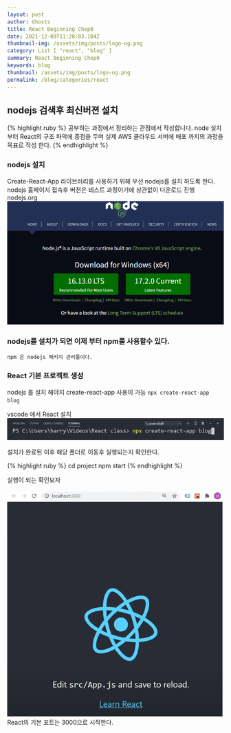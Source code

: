 ```yaml
---
layout: post
author: Ghosts
title: React Beginning Chep0
date: 2021-12-09T11:28:03.104Z
thumbnail-img: /assets/img/posts/logo-og.png
category: List [ "react", "blog" ]
summary: React Beginning Chep0
keywords: blog
thumbnail: /assets/img/posts/logo-og.png
permalink: /blog/categories/react
---
```

## nodejs 검색후 최신버젼 설치

{% highlight ruby %}
공부하는 과정에서 정리하는 관점에서 작성합니다. 
node 설치 부터 React의 구조 파악에 중점을 두며 
실제 AWS 클라우드 서버에 배포 까지의 과정을 목표로 작성 한다. 
{% endhighlight %}

### nodejs 설치

Create-React-App 라이브러리를 사용하기 위해 우선 nodejs를 설치 하도록 한다. 
nodejs 홈페이지 접속후 버젼은 테스트 과정이기에 상관없이 다운로드 진행
 nodejs.org
  ![react](/assets/img/posts/reactsetting.png)

### nodejs를 설치가 되면 이제 부터 npm를 사용할수 있다.

`npm 은 nodejs 패키지 관리툴이다.`

### React 기본 프로젝트 생성

nodejs 를 설치 해야지 create-react-app 사용이 가능
`npx create-react-app blog`

vscode 에서 React 설치
  ![react](/assets/img/posts/create-react-app.png)


 설치가 완료된 이후 해당 폴더로 이동후 실행되는지 확인한다.

{% highlight ruby %}
cd project
npm start
{% endhighlight %}

실행이 되는 확인보자 

![react](/assets/img/posts/localbasic.png)
React의 기본 포트는 3000으로 시작한다.
